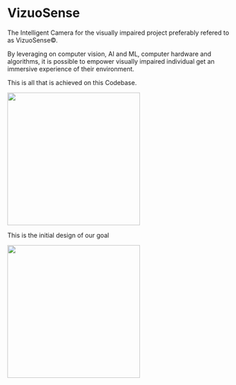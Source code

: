 # VizuoSense
The Intelligent Camera for the visually impaired project preferably refered to as VizuoSense©.

By leveraging on computer vision, AI and ML, computer hardware and algorithms, it is possible to empower visually impaired individual get an immersive experience of their environment.


This is all that is achieved on this Codebase.

<img src="Resources/cv1.webp" width="300">

This is the initial design of our goal

<img src="Resources/wf.jpg" width="300">

